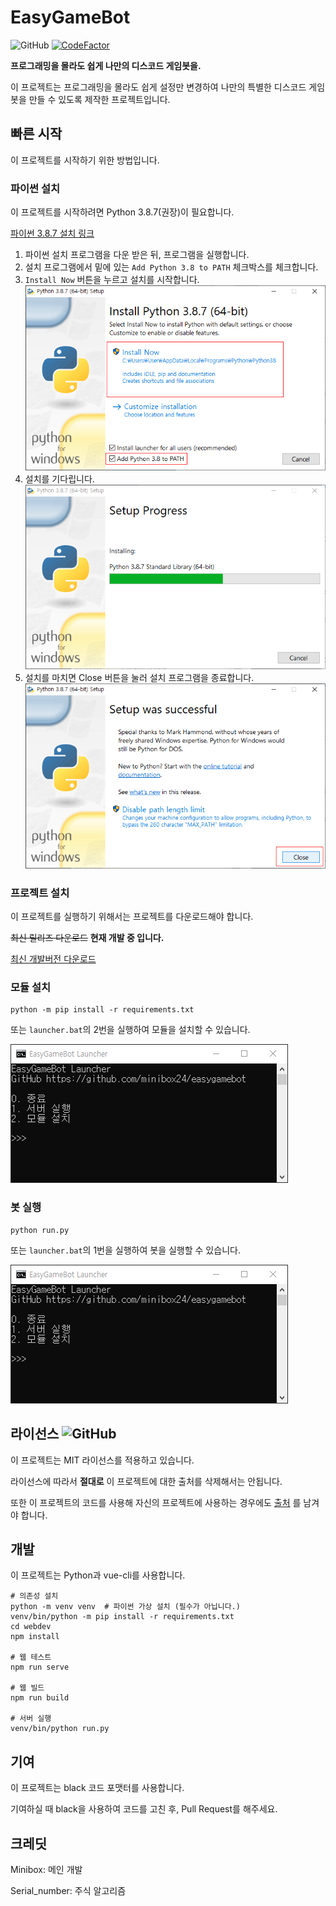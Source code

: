 # EasyGameBot
![GitHub](https://img.shields.io/github/license/minibox24/easygamebot)
[![CodeFactor](https://www.codefactor.io/repository/github/minibox24/easygamebot/badge/master)](https://www.codefactor.io/repository/github/minibox24/easygamebot/overview/master)

**프로그래밍을 몰라도 쉽게 나만의 디스코드 게임봇을.**

이 프로젝트는 프로그래밍을 몰라도 쉽게 설정만 변경하여 나만의 특별한 디스코드 게임 봇을 만들 수 있도록 제작한 프로젝트입니다.

## 빠른 시작
이 프로젝트를 시작하기 위한 방법입니다.

### 파이썬 설치
이 프로젝트를 시작하려면 Python 3.8.7(권장)이 필요합니다.

[파이썬 3.8.7 설치 링크](https://www.python.org/ftp/python/3.8.7/python-3.8.7-amd64.exe)

1. 파이썬 설치 프로그램을 다운 받은 뒤, 프로그램을 실행합니다.
2. 설치 프로그램에서 밑에 있는 `Add Python 3.8 to PATH` 체크박스를 체크합니다.
3. `Install Now` 버튼을 누르고 설치를 시작합니다.
![Python1](.github/python1.png)
4. 설치를 기다립니다.
![Python2](.github/python2.png)
5. 설치를 마치면 Close 버튼을 눌러 설치 프로그램을 종료합니다.
![Python3](.github/python3.png)

### 프로젝트 설치
이 프로젝트를 실행하기 위해서는 프로젝트를 다운로드해야 합니다.

~~최신 릴리즈 다운로드~~ **현재 개발 중 입니다.**

[최신 개발버전 다운로드](https://github.com/minibox24/easygamebot/archive/build.zip)

### 모듈 설치
```shell
python -m pip install -r requirements.txt
```

또는 `launcher.bat`의 2번을 실행하여 모듈을 설치할 수 있습니다.

![Launcher](.github/launcher.png)

### 봇 실행
```shell
python run.py
```

또는 `launcher.bat`의 1번을 실행하여 봇을 실행할 수 있습니다.

![Launcher](.github/launcher.png)

## 라이선스 ![GitHub](https://img.shields.io/github/license/minibox24/easygamebot)
이 프로젝트는 MIT 라이선스를 적용하고 있습니다.

라이선스에 따라서 **절대로** 이 프로젝트에 대한 출처를 삭제해서는 안됩니다.

또한 이 프로젝트의 코드를 사용해 자신의 프로젝트에 사용하는 경우에도 [출처](https://github.com/minibox24/easygamebot) 를 남겨야 합니다.

## 개발
이 프로젝트는 Python과 vue-cli를 사용합니다. 
```shell
# 의존성 설치
python -m venv venv  # 파이썬 가상 설치 (필수가 아닙니다.)
venv/bin/python -m pip install -r requirements.txt
cd webdev
npm install

# 웹 테스트
npm run serve

# 웹 빌드
npm run build

# 서버 실행
venv/bin/python run.py 
```

## 기여
이 프로젝트는 black 코드 포맷터를 사용합니다.

기여하실 때 black을 사용하여 코드를 고친 후, Pull Request를 해주세요.

## 크레딧
Minibox: 메인 개발

Serial_number: 주식 알고리즘
